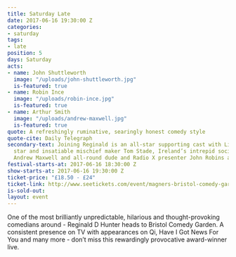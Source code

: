 ```yaml
---
title: Saturday Late
date: 2017-06-16 19:30:00 Z
categories:
- saturday
tags:
- late
position: 5
days: Saturday
acts:
- name: John Shuttleworth
  image: "/uploads/john-shuttleworth.jpg"
  is-featured: true
- name: Robin Ince
  image: "/uploads/robin-ince.jpg"
  is-featured: true
- name: Arthur Smith
  image: "/uploads/andrew-maxwell.jpg"
  is-featured: true
quote: A refreshingly ruminative, searingly honest comedy style
quote-cite: Daily Telegraph
secondary-text: Joining Reginald is an all-star supporting cast with Live At The Apollo
  star and insatiable mischief maker Tom Stade, Ireland’s intrepid social commentator
  Andrew Maxwell and all-round dude and Radio X presenter John Robins as host.
festival-starts-at: 2017-06-16 18:30:00 Z
show-starts-at: 2017-06-16 19:30:00 Z
ticket-price: "£18.50 - £24"
ticket-link: http://www.seetickets.com/event/magners-bristol-comedy-garden-reginald-d-hunter/big-top-bristol-comedy-garden/973926/
is-sold-out: 
layout: event
---
```


One of the most brilliantly unpredictable, hilarious and thought-provoking comedians around - Reginald D Hunter heads to Bristol Comedy Garden. A consistent presence on TV with appearances on Qi, Have I Got News For You and many more - don’t miss this rewardingly provocative award-winner live.